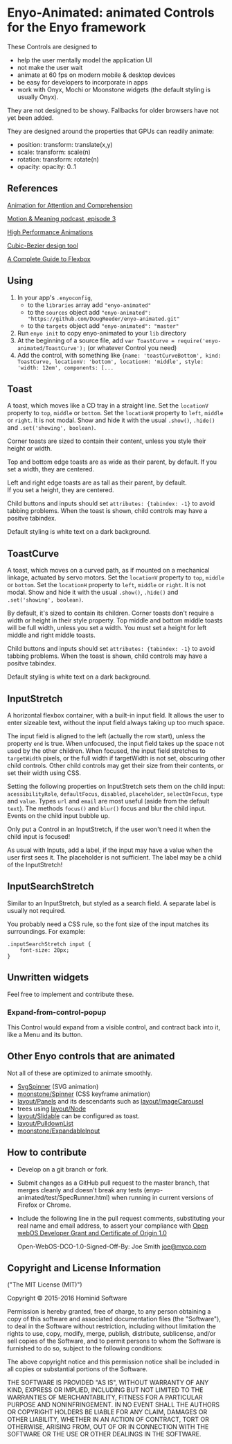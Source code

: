 # Enyo-Animated: animated Controls for the Enyo framework

These Controls are designed to
* help the user mentally model the application UI
* not make the user wait
* animate at 60 fps on modern mobile & desktop devices
* be easy for developers to incorporate in apps
* work with Onyx, Mochi or Moonstone widgets (the default styling is usually Onyx).

They are not designed to be showy.  Fallbacks for older browsers have not yet been added.

They are designed around the properties that GPUs can readily animate:
* position: transform: translate(x,y)
* scale: transform: scale(n)
* rotation: transform: rotate(n)
* opacity: opacity: 0..1


## References

[Animation for Attention and Comprehension](http://www.nngroup.com/articles/animation-usability/)

[Motion & Meaning podcast, episode 3](http://motionandmeaning.io/episode03.html)

[High Performance Animations](http://www.html5rocks.com/en/tutorials/speed/high-performance-animations/)

[Cubic-Bezier design tool](http://cubic-bezier.com/)

[A Complete Guide to Flexbox](https://css-tricks.com/snippets/css/a-guide-to-flexbox/)


## Using

1. In your app's `.enyoconfig`, 
	- to the `libraries` array add `"enyo-animated"`
	- to the `sources` object add `"enyo-animated": "https://github.com/DougReeder/enyo-animated.git"`
	- to the `targets` object add `"enyo-animated": "master"`
2. Run `enyo init` to copy enyo-animated to your `lib` directory
3. At the beginning of a source file, add `var ToastCurve = require('enyo-animated/ToastCurve');` 
(or whatever Control you need)
4. Add the control, with something like `{name: 'toastCurveBottom', kind: ToastCurve, locationV: 'bottom', locationH: 'middle', style: 'width: 12em', components: [...`

## Toast

A toast, which moves like a CD tray in a straight line.
Set the `locationV` property to `top`, `middle` or `bottom`.
Set the `locationH` property to `left`, `middle` or `right`.
It is not modal.
Show and hide it with the usual `.show()`, `.hide()` and `.set('showing', boolean)`.

Corner toasts are sized to contain their content, unless you style their height or width.

Top and bottom edge toasts are as wide as their parent, by default.
If you set a width, they are centered.

Left and right edge toasts are as tall as their parent, by default.  
If you set a height, they are centered.

Child buttons and inputs should set `attributes: {tabindex: -1}` to avoid tabbing problems.
When the toast is shown, child controls may have a positve tabindex.

Default styling is white text on a dark background.


## ToastCurve

A toast, which moves on a curved path, as if mounted on a mechanical linkage, actuated by servo motors.
Set the `locationV` property to `top`, `middle` or `bottom`.
Set the `locationH` property to `left`, `middle` or `right`.
It is not modal.
Show and hide it with the usual `.show()`, `.hide()` and `.set('showing', boolean)`.

By default, it's sized to contain its children.
Corner toasts don't require a width or height in their style property. 
Top middle and bottom middle toasts will be full width, unless you set a width.
You must set a height for left middle and right middle toasts.

Child buttons and inputs should set `attributes: {tabindex: -1}` to avoid tabbing problems.
When the toast is shown, child controls may have a positve tabindex.

Default styling is white text on a dark background.


## InputStretch

A horizontal flexbox container, with a built-in input field. It allows the user to enter sizeable text, without the input
field always taking up too much space.

The input field is aligned to the left (actually the row start), unless the property `end` is true.
When unfocused, the input field takes up the space not used by the other children.
When focused, the input field stretches to `targetWidth` pixels,
 or the full width if targetWidth is not set, obscuring other child controls.
Other child controls may get their size from their contents, or set their width using CSS.

Setting the following properties on InputStretch sets them on the child input: `acessibilityRole`, `defaultFocus`, 
`disabled`, `placeholder`, `selectOnFocus`, `type` and `value`.
Types `url` and `email` are most useful (aside from the default `text`).
The methods `focus()` and `blur()` focus and blur the child input.
Events on the child input bubble up.

Only put a Control in an InputStretch, if the user won't need it when the child input is focused!

As usual with Inputs, add a label, if the input may have a value when the user first sees it.
The placeholder is not sufficient.  The label may be a child of the InputStretch!


## InputSearchStretch

Similar to an InputStretch, but styled as a search field.
A separate label is usually not required.

You probably need a CSS rule, so the font size of the input matches its surroundings.
For example:

    .inputSearchStretch input {
        font-size: 20px;
    }


## Unwritten widgets

Feel free to implement and contribute these.

### Expand-from-control-popup

This Control would expand from a visible control, and contract back into it, like a Menu and its button.


## Other Enyo controls that are animated

Not all of these are optimized to animate smoothly.

* [SvgSpinner](https://github.com/infusionsoft/enyo-svg-spinner) (SVG animation)
* [moonstone/Spinner](http://enyojs.com/docs/latest/index.html#/kind/moonstone/Spinner/Spinner) (CSS keyframe animation)
* [layout/Panels](http://enyojs.com/docs/latest/index.html#/kind/layout/Panels/Panels) 
and its descendants such as [layout/ImageCarousel](http://enyojs.com/docs/latest/index.html#/kind/layout/ImageCarousel/ImageCarousel)
* trees using [layout/Node](http://enyojs.com/docs/latest/index.html#/kind/layout/Node/Node)
* [layout/Slidable](http://enyojs.com/docs/latest/index.html#/kind/layout/Slideable/Slideable) can be configured as toast.
* [layout/PulldownList](http://enyojs.com/docs/latest/index.html#/kind/layout/PulldownList/PulldownList)
* [moonstone/ExpandableInput](http://enyojs.com/docs/latest/index.html#/kind/moonstone/ExpandableInput/ExpandableInput)


## How to contribute

* Develop on a git branch or fork.
* Submit changes as a GitHub pull request to the master branch, that merges cleanly and doesn't break any tests (enyo-animated/test/SpecRunner.html) when running in current versions of Firefox or Chrome.
* Include the following line in the pull request comments, substituting your real name and email address, 
to assert your compliance with [Open webOS Developer Grant and Certificate of Origin 1.0](http://www.openwebosproject.org/community/governance/dco/)
 
	Open-WebOS-DCO-1.0-Signed-Off-By: Joe Smith <joe@myco.com>


## Copyright and License Information

("The MIT License (MIT)")

Copyright © 2015-2016 Hominid Software

Permission is hereby granted, free of charge, to any person obtaining a copy
of this software and associated documentation files (the "Software"), to deal
in the Software without restriction, including without limitation the rights
to use, copy, modify, merge, publish, distribute, sublicense, and/or sell
copies of the Software, and to permit persons to whom the Software is
furnished to do so, subject to the following conditions:

The above copyright notice and this permission notice shall be included in
all copies or substantial portions of the Software.

THE SOFTWARE IS PROVIDED "AS IS", WITHOUT WARRANTY OF ANY KIND, EXPRESS OR
IMPLIED, INCLUDING BUT NOT LIMITED TO THE WARRANTIES OF MERCHANTABILITY,
FITNESS FOR A PARTICULAR PURPOSE AND NONINFRINGEMENT. IN NO EVENT SHALL THE
AUTHORS OR COPYRIGHT HOLDERS BE LIABLE FOR ANY CLAIM, DAMAGES OR OTHER
LIABILITY, WHETHER IN AN ACTION OF CONTRACT, TORT OR OTHERWISE, ARISING FROM,
OUT OF OR IN CONNECTION WITH THE SOFTWARE OR THE USE OR OTHER DEALINGS IN
THE SOFTWARE.
